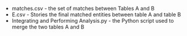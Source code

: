 * matches.csv - the set of matches between Tables A and B
* E.csv - Stories the final matched entities between table A and table B
* Integrating and Performing Analysis.py - the Python script used to merge the two tables A and B

